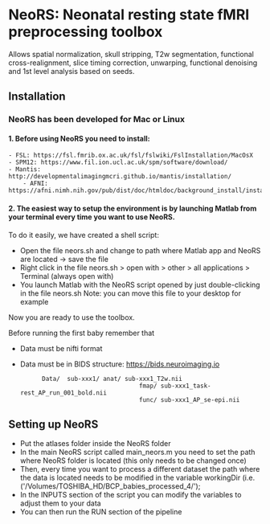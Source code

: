 # NeoRS: Neonatal resting state fMRI preprocessing toolbox

Allows spatial normalization, skull stripping, T2w segmentation, functional cross-realignment, slice timing correction, unwarping, functional denoising and 1st level analysis based on seeds.


## Installation 
### NeoRS has been developed for Mac or Linux 

#### 1. Before using NeoRS you need to install:
	- FSL: https://fsl.fmrib.ox.ac.uk/fsl/fslwiki/FslInstallation/MacOsX
	- SPM12: https://www.fil.ion.ucl.ac.uk/spm/software/download/ 
	- Mantis: http://developmentalimagingmcri.github.io/mantis/installation/
        - AFNI: https://afni.nimh.nih.gov/pub/dist/doc/htmldoc/background_install/install_instructs/steps_mac.html


#### 2. The easiest way to setup the environment is by launching Matlab from your terminal every time you want to use NeoRS.
To do it easily, we have created a shell script:
 - Open the file neors.sh and change to path where Matlab app and NeoRS are located -> save the file
 - Right click in the file neors.sh > open with > other > all applications > Terminal (always open with)
 - You launch Matlab with the NeoRS script opened by just double-clicking in the file neors.sh
Note: you can move this file to your desktop for example

Now you are ready to use the toolbox.

Before running the first baby remember that

  - Data must be nifti format
  - Data must be in BIDS structure: https://bids.neuroimaging.io
 
              Data/  sub-xxx1/ anat/ sub-xxx1_T2w.nii
                                         fmap/ sub-xxx1_task-rest_AP_run_001_bold.nii
                                         func/ sub-xxx1_AP_se-epi.nii
 

## Setting up NeoRS
 - Put the atlases folder inside the NeoRS folder
 - In the main NeoRS script called main_neors.m you need to set the path where NeoRS folder is located (this only needs to be changed once)
 - Then, every time you want to process a different dataset the path where the data is located needs to be modified in the variable workingDir
(i.e. ('/Volumes/TOSHIBA_HD/BCP_babies_processed_4/');
- In the INPUTS section of the script you can modify the variables to adjust them to your data
- You can then run the RUN section of the pipeline 
